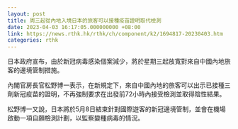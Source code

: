 ```yaml
---
layout: post
title: 周三起從內地入境日本的旅客可以接種疫苗證明取代檢測
date: 2023-04-03 16:17:05.000000000 +08:00
link: https://news.rthk.hk/rthk/ch/component/k2/1694817-20230403.htm
categories: rthk
---
```


日本政府宣布，由於新冠病毒感染個案減少，將於星期三起放寬對來自中國內地旅客的邊境管制措施。

內閣官房長官松野博一表示，在新規定下，來自中國內地的旅客可以出示已接種三劑新冠疫苗的證明，不再強制要求在出發前72小時內接受檢測並取得陰性結果。

松野博一又說，日本將於5月8日結束針對國際遊客的新冠邊境管制，並會在機場啟動一項自願檢測計劃，以監察變種病毒的情況。
